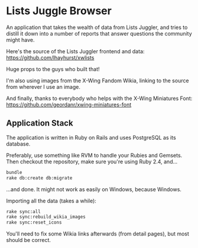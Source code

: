 # Lists Juggle Browser

An application that takes the wealth of data from Lists Juggler, and tries to
distill it down into a number of reports that answer questions the community might
have.

Here's the source of the Lists Juggler frontend and data:
https://github.com/lhayhurst/xwlists

Huge props to the guys who built that!

I'm also using images from the X-Wing Fandom Wikia, linking to the source from
wherever I use an image.

And finally, thanks to everybody who helps with the X-Wing Miniatures Font:
https://github.com/geordanr/xwing-miniatures-font

## Application Stack

The application is written in Ruby on Rails and uses PostgreSQL as its database.

Preferably, use something like RVM to handle your Rubies and Gemsets. Then checkout
the repository, make sure you're using Ruby 2.4, and...

```bash
bundle
rake db:create db:migrate
```

...and done. It might not work as easily on Windows, because Windows.

Importing all the data (takes a while):

```bash
rake sync:all
rake sync:rebuild_wikia_images
rake sync:reset_icons
```

You'll need to fix some Wikia links afterwards (from detail pages), but
most should be correct.
